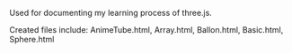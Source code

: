 Used for documenting my learning process of three.js.

Created files include: 
	AnimeTube.html, 
	Array.html,
	Ballon.html,
	Basic.html,
	Sphere.html

